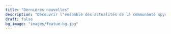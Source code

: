 ```yaml
---
title: "Dernières nouvelles"
description: "Découvrir l'ensemble des actualités de la communauté spyrales"
draft: false
bg_image: "images/featue-bg.jpg"
---
```


